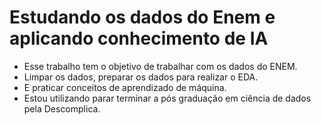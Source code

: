 # Estudando os dados do Enem e aplicando conhecimento de IA

- Esse trabalho tem o objetivo de trabalhar com os dados do ENEM.
- Limpar os dados, preparar os dados para realizar o EDA. 
- E praticar conceitos de aprendizado de máquina.
- Estou utilizando parar terminar a pós graduação em ciência de dados pela Descomplica.


